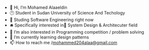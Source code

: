 - 👋 Hi, I’m Mohamed Alaaeldin
- 🕛 Student in Sudan University of Science And Techology
- 🤟 Studing Software Engineering right now
- 🛎️ Specifically interested in ٍSystem Design & Architecuter field
- 👀 I’m also interested in Programming competition / problem solving
- 🌱 I’m currently learning design patterns
- 📫 How to reach me /mohammed204alaa@gmail.com

<!---
Mohamed10Alaeldin/Mohamed10Alaeldin is a ✨ special ✨ repository because its `README.md` (this file) appears on your GitHub profile.
You can click the Preview link to take a look at your changes.
--->

